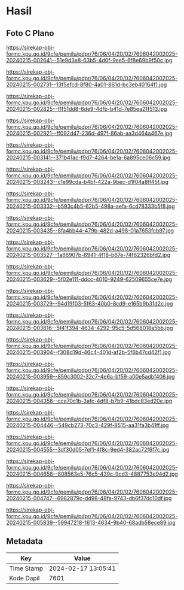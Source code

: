 # Hasil

## Foto C Plano

https://sirekap-obj-formc.kpu.go.id/9cfe/pemilu/pdpr/76/06/04/20/02/7606042002025-20240215-002641--51e9d3e8-63b5-4d0f-9ee5-6f8e69b9f50c.jpg

https://sirekap-obj-formc.kpu.go.id/9cfe/pemilu/pdpr/76/06/04/20/02/7606042002025-20240215-002731--13f5efcd-8f80-4a01-861d-bc3eb40164f1.jpg

https://sirekap-obj-formc.kpu.go.id/9cfe/pemilu/pdpr/76/06/04/20/02/7606042002025-20240215-002825--f1f51dd8-6de9-4dfb-b41d-7e85ea21f513.jpg

https://sirekap-obj-formc.kpu.go.id/9cfe/pemilu/pdpr/76/06/04/20/02/7606042002025-20240215-002921--ff092d47-236d-497f-86ab-aa3d464a467e.jpg

https://sirekap-obj-formc.kpu.go.id/9cfe/pemilu/pdpr/76/06/04/20/02/7606042002025-20240215-003141--371b41ac-f9d7-4264-be1a-6a895ce06c59.jpg

https://sirekap-obj-formc.kpu.go.id/9cfe/pemilu/pdpr/76/06/04/20/02/7606042002025-20240215-003243--c1e99cda-b4bf-422a-9bec-d1f04a8ff45f.jpg

https://sirekap-obj-formc.kpu.go.id/9cfe/pemilu/pdpr/76/06/04/20/02/7606042002025-20240215-003332--b593c4b5-62b5-498a-aefa-6cd78333b5f8.jpg

https://sirekap-obj-formc.kpu.go.id/9cfe/pemilu/pdpr/76/06/04/20/02/7606042002025-20240215-003435--8fa4bb44-479b-482d-a498-01a7653fcb97.jpg

https://sirekap-obj-formc.kpu.go.id/9cfe/pemilu/pdpr/76/06/04/20/02/7606042002025-20240215-003527--1a86907b-8941-4f18-b67e-74f62326bfd2.jpg

https://sirekap-obj-formc.kpu.go.id/9cfe/pemilu/pdpr/76/06/04/20/02/7606042002025-20240215-003629--5f02e111-ddcc-4010-9249-62509655ce7e.jpg

https://sirekap-obj-formc.kpu.go.id/9cfe/pemilu/pdpr/76/06/04/20/02/7606042002025-20240215-003729--94d19f03-5f63-40b0-8cd9-e165b9b31d2c.jpg

https://sirekap-obj-formc.kpu.go.id/9cfe/pemilu/pdpr/76/06/04/20/02/7606042002025-20240215-003816--5f41f394-4634-4292-95c5-5d568018a5bb.jpg

https://sirekap-obj-formc.kpu.go.id/9cfe/pemilu/pdpr/76/06/04/20/02/7606042002025-20240215-003904--f308d19d-46c4-401d-af2b-5f6b47cd42f1.jpg

https://sirekap-obj-formc.kpu.go.id/9cfe/pemilu/pdpr/76/06/04/20/02/7606042002025-20240215-003959--859c3002-32c7-4e6a-bf59-a00e5adbf406.jpg

https://sirekap-obj-formc.kpu.go.id/9cfe/pemilu/pdpr/76/06/04/20/02/7606042002025-20240215-004358--cce70c1b-3afc-4df8-b7b9-41bdc83ed20e.jpg

https://sirekap-obj-formc.kpu.go.id/9cfe/pemilu/pdpr/76/06/04/20/02/7606042002025-20240215-004446--549cb273-70c3-429f-8515-aa31fa3b41ff.jpg

https://sirekap-obj-formc.kpu.go.id/9cfe/pemilu/pdpr/76/06/04/20/02/7606042002025-20240215-004555--3df30d05-7ef1-4f8c-9ed4-382ac72f6f7c.jpg

https://sirekap-obj-formc.kpu.go.id/9cfe/pemilu/pdpr/76/06/04/20/02/7606042002025-20240215-004658--808563e5-76c5-439c-9cd3-4887753e94d2.jpg

https://sirekap-obj-formc.kpu.go.id/9cfe/pemilu/pdpr/76/06/04/20/02/7606042002025-20240215-004747--6982879c-dd98-48fa-9743-db6f37dc10df.jpg

https://sirekap-obj-formc.kpu.go.id/9cfe/pemilu/pdpr/76/06/04/20/02/7606042002025-20240215-005839--59947218-1613-4634-9b40-68adb58ece89.jpg


## Metadata

| Key        | Value               |
| ---------- | ------------------- |
| Time Stamp | 2024-02-17 13:05:41 |
| Kode Dapil | 7601                |



